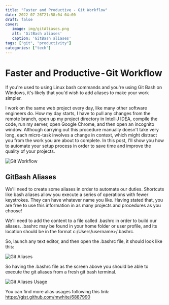 ```yaml
---
title: "Faster and Productive - Git Workflow"
date: 2022-07-26T21:58:04-04:00
draft: false
cover: 
   image: img/gitAliases.png
   alt: 'GitBash aliases'
   caption: 'GitBash aliases'
tags: ["git", "productivity"]
categories: ["tech"]
---
```


# Faster and Productive - Git Workflow
If you're used to using Linux bash commands and you're using Git Bash on Windows, it's likely that you'd wish to add aliases to make your work simpler.

I work on the same web project every day, like many other software engineers do. How my day starts, I have to pull any changes from the remote branch, open up my project directory in IntelliJ IDEA, compile the code, run my server, open Google Chrome, and then open an incognito window. Although carrying out this procedure manually doesn't take very long, each micro-task involves a change in context, which might distract you from the work you are about to complete. In this post, I'll show you how to automate your setup process in order to save time and improve the quality of your projects.

![Git Workflow](/img/gitWF.png "Git Workflow")

## GitBash Aliases
We'll need to create some aliases in order to automate our duties. Shortcuts like bash aliases allow you execute a series of operations with fewer keystrokes. They can have whatever name you like. Having stated that, you are free to use this information in as many projects and procedures as you choose!

We'll need to add the content to a file called .bashrc in order to build our aliases. .bashrc may be found in your home folder or user profile, and its location should be in the format c:/Users/username>/.bashrc.

So, launch any text editor, and then open the .bashrc file, it should look like this:

![Git Aliases](/img/gitAliasesBashrc.png "Git Aliases")

So having the .bashrc file as the screen above you should be able to execute the git aliases from a fresh git bash terminal.

![Git Aliases Usage](/img/gitUsages.png "Git Aliases Usage")

You can find more alias usages following this link: https://gist.github.com/mwhite/6887990